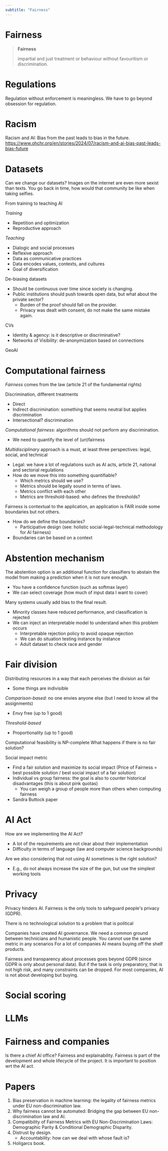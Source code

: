 ```yaml
---
subtitle: "Fairness"
---
```


# Fairness 

> **Fairness**
>
> impartial and just treatment or behaviour without favouritism or discrimination.

# Regulations

Regulation without enforcement is meaningless.
We have to go beyond obsession for regulation.

# Racism

Racism and AI: Bias from the past leads to bias in the future.
https://www.ohchr.org/en/stories/2024/07/racism-and-ai-bias-past-leads-bias-future

# Datasets

Can we change our datasets?
Images on the internet are even more sexist than texts.
You go back in time, how would that community be like when taking selfies.

From training to teaching AI

*Training*

- Repetition and optimization
- Reproductive approach

*Teaching*

- Dialogic and social processes
- Reflexive approach
- Data as communicative practices
- Data encodes values, contexts, and cultures
- Goal of diversification

De-biasing datasets

- Should be continuous over time since society is changing.
- Public institutions should push towards open data, but what about the private sector?
    - Burden of the proof should fall on the provider.
    - Privacy was dealt with consent, do not make the same mistake again.

CVs

- Identity & agency: is it descriptive or discriminative?
- Networks of Visibility: de-anonymization based on connections

GeoAI

# Computational fairness

*Fairness* comes from the law (article 21 of the fundamental rights)

Discrimination, different treatments

- Direct
- Indirect discrimination: something that seems neutral but applies discrimination 
- Intersectional? discrimination

*Computational fairness*: algorithms should not perform any discrimination.

- We need to quantify the level of (un)fairness

*Multidisciplinary* approach is a must, at least three perspectives: legal, social, and technical

- Legal: we have a lot of regulations such as AI acts, article 21, national and sectorial regulations
- How do we move this into something quantifiable?
    - Which metrics should we use?
    - Metrics should be legally sound in terms of laws.
    - Metrics conflict with each other
    - Metrics are threshold-based: who defines the thresholds?

Fairness is contextual to the application, an application is FAIR inside some boundaries but not others.

- How do we define the boundaries?
    - Participative design (see: holistic social-legal-technical methodology for AI fairness)
- Boundaries can be based on a context

# Abstention mechanism

The abstention option is an additional function for classifiers to abstain the model from making a prediction when it is not sure enough.

- You have a confidence function (such as softmax layer)
- We can select coverage (how much of input data I want to cover)

Many systems usually add bias to the final result.

- Minority classes have reduced performance, and classification is rejected
- We can inject an interpretable model to understand when this problem occurs
    - Interpretable rejection policy to avoid opaque rejection
    - We can do situation testing instance by instance
    - Adult dataset to check race and gender

# Fair division

Distributing resources in a way that each perceives the division as fair

- Some things are indivisible

*Comparison-based*: no one envies anyone else (but I need to know all the assignments)

- Envy free (up to 1 good)

*Threshold-based*

- Proportionality (up to 1 good)

Computational feasibility is NP-complete
What happens if there is no fair solution?

Social impact metric

- Find a fair solution and maximize its social impact (Price of Fairness = best possible solution / best social impact of a fair solution)
- Individual vs group fairness: the goal is also to counter historical disadvantages (this is about pink quotas)
    - You can weigh a group of people more than others when computing fairness
- Sandra Buttock paper

# AI Act

How are we implementing the AI Act?

- A lot of the requirements are not clear about their implementation
- Difficulty in terms of language (law and computer science backgrounds)

Are we also considering that not using AI sometimes is the right solution?

- E.g., do not always increase the size of the gun, but use the simplest working tools

# Privacy

Privacy hinders AI.
Fairness is the only tools to safeguard people's privacy (GDPR).

There is no technological solution to a problem that is political

Companies have created AI governance.
We need a common ground between technicians and humanistic people.
You cannot use the same metric in any scenarios
For a lot of companies AI means buying off the shelf products.

Fairness and transparency about processes goes beyond GDPR (since GDPR is only about personal data).
But if the task is only preparatory, that is not high risk, and many constraints can be dropped.
For most companies, AI is not about developing but buying.

# Social scoring

# LLMs

# Fairness and companies

Is there a chief AI office?
Fairness and explainability.
Fairness is part of the development and whole lifecycle of the project.
It is important to position wrt the AI act.

# Papers

1. Bias preservation in machine learning: the legality of fairness metrics under EU non-discrimination law.
1. Why fairness cannot be automated: Bridging the gap between EU non-discrimination law and AI.
1. Compatibility of Fairness Metrics with EU Non-Discrimination Laws: Demographic Parity & Conditional Demographic Disparity.
1. Distrust by design.
    - Accountability: how can we deal with whose fault is?
1. Holigarcs book.